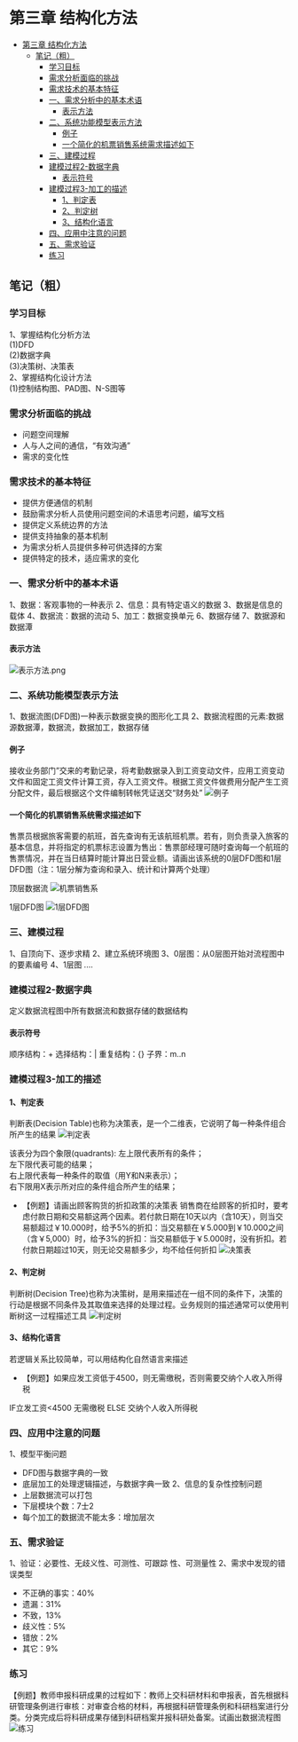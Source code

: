 # 第三章 结构化方法

- [第三章 结构化方法](#第三章-结构化方法)
  - [笔记（粗）](#笔记粗)
    - [学习目标](#学习目标)
    - [需求分析面临的挑战](#需求分析面临的挑战)
    - [需求技术的基本特征](#需求技术的基本特征)
    - [一、需求分析中的基本术语](#一需求分析中的基本术语)
      - [表示方法](#表示方法)
    - [二、系统功能模型表示方法](#二系统功能模型表示方法)
      - [例子](#例子)
      - [一个简化的机票销售系统需求描述如下](#一个简化的机票销售系统需求描述如下)
    - [三、建模过程](#三建模过程)
    - [建模过程2-数据字典](#建模过程2-数据字典)
      - [表示符号](#表示符号)
    - [建模过程3-加工的描述](#建模过程3-加工的描述)
      - [1、判定表](#1判定表)
      - [2、判定树](#2判定树)
      - [3、结构化语言](#3结构化语言)
    - [四、应用中注意的问题](#四应用中注意的问题)
    - [五、需求验证](#五需求验证)
    - [练习](#练习)

## 笔记（粗）

### 学习目标

1、掌握结构化分析方法  
(1)DFD  
(2)数据字典  
(3)决策树、决策表  
2、掌握结构化设计方法  
(1)控制结构图、PAD图、N-S图等  

### 需求分析面临的挑战

- 问题空间理解
- 人与人之间的通信，“有效沟通”
- 需求的变化性

### 需求技术的基本特征

- 提供方便通信的机制
- 鼓励需求分析人员使用问题空间的术语思考问题，编写文档
- 提供定义系统边界的方法
- 提供支持抽象的基本机制
- 为需求分析人员提供多种可供选择的方案
- 提供特定的技术，适应需求的变化

### 一、需求分析中的基本术语

1、数据：客观事物的一种表示
2、信息：具有特定语义的数据
3、数据是信息的载体
4、数据流：数据的流动
5、加工：数据变换单元
6、数据存储
7、数据源和数据潭

#### 表示方法

![表示方法.png](./image/表示方法.png)

### 二、系统功能模型表示方法

1、数据流图(DFD图)一种表示数据变换的图形化工具
2、数据流程图的元素:数据源数据潭，数据流，数据加工，数据存储

#### 例子

接收业务部门”交来的考勤记录，将考勤数据录入到工资变动文件，应用工资变动文件和固定工资文件计算工资，存入工资文件。根据工资文件做费用分配产生工资分配文件，最后根据这个文件编制转帐凭证送交“财务处”
![例子](./image/例子.jpg)

#### 一个简化的机票销售系统需求描述如下

售票员根据旅客需要的航班，首先查询有无该航班机票。若有，则负责录入旅客的基本信息，并将指定的机票标志设置为售出：售票部经理可随时查询每一个航班的售票情况，并在当日结算时能计算出日营业额。请画出该系统的0层DFD图和1层DFD图（注：1层分解为查询和录入、统计和计算两个处理）

顶层数据流
![机票销售系](./image/机票销售系.jpg)

1层DFD图
![1层DFD图](./image/1层DFD图.jpg)

### 三、建模过程

1、自顶向下、逐步求精
2、建立系统环境图
3、0层图：从0层图开始对流程图中的要素编号
4、1层图
....

### 建模过程2-数据字典

定义数据流程图中所有数据流和数据存储的数据结构

#### 表示符号

顺序结构：+
选择结构：|
重复结构：{}
子界：m..n

### 建模过程3-加工的描述

#### 1、判定表

判断表(Decision Table)也称为决策表，是一个二维表，它说明了每一种条件组合所产生的结果
![判定表](./image/判定表.jpg)

该表分为四个象限(quadrants):
左上限代表所有的条件；  
左下限代表可能的结果；  
右上限代表每一种条件的取值（用Y和N来表示）；  
右下限用X表示所对应的条件组合所产生的结果；  

- 【例题】请画出顾客购货的折扣政策的决策表
销售商在给顾客的折扣时，要考虑付款日期和交易额这两个因素。若付款日期在10天以内（含10天），则当交易额超过￥10.000时，给予5%的折扣：当交易额在￥5.000到￥10.000之间（含￥5,000）时，给予3%的折扣：当交易额低于￥5.000时，没有折扣。若付款日期超过10天，则无论交易额多少，均不给任何折扣
![决策表](./image/决策表.jpg)

#### 2、判定树

判断树(Decision Tree)也称为决策树，是用来描述在一组不同的条件下，决策的行动是根据不同条件及其取值来选择的处理过程。业务规则的描述通常可以使用判断树这一过程描述工具
![判定树](./image/判定树.jpg)

#### 3、结构化语言

若逻辑关系比较简单，可以用结构化自然语言来描述

- 【例题】如果应发工资低于4500，则无需缴税，否则需要交纳个人收入所得税

IF立发工资<4500
  无需缴税
ELSE
  交纳个人收入所得税

### 四、应用中注意的问题

1、模型平衡问题

- DFD图与数据字典的一致
- 底层加工的处理逻辑描述，与数据字典一致
2、信息的复杂性控制问题
- 上层数据流可以打包
- 下层模块个数：7士2
- 每个加工的数据流不能太多：增加层次

### 五、需求验证

1、验证：必要性、无歧义性、可测性、可跟踪
性、可测量性
2、需求中发现的错误类型

- 不正确的事实：40%
- 遗漏：31%
- 不致，13%
- 歧义性：5%
- 错放：2%
- 其它：9%

### 练习

【例题】教师申报科研成果的过程如下：教师上交科研材料和申报表，首先根据科研管理条例进行审核：对审查合格的材料，再根据科研管理条例和科研档案进行分类。分类完成后将科研成果存储到科研档案并报科研处备案。试画出数据流程图
![练习](./image/练习.jpg)
